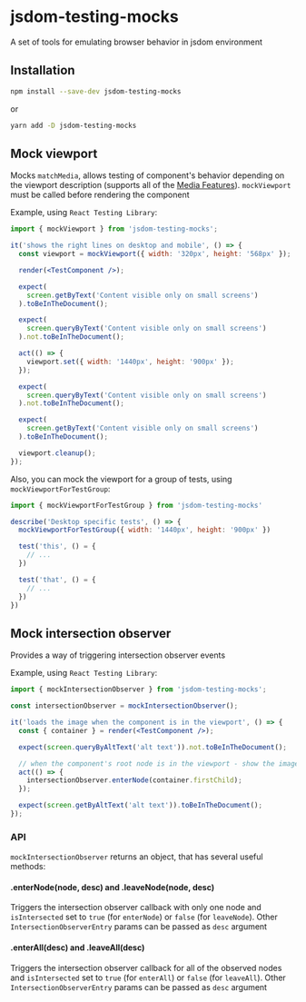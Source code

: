 # jsdom-testing-mocks

A set of tools for emulating browser behavior in jsdom environment

## Installation

```sh
npm install --save-dev jsdom-testing-mocks
```

or

```sh
yarn add -D jsdom-testing-mocks
```

## Mock viewport

Mocks `matchMedia`, allows testing of component's behavior depending on the viewport description (supports all of the [Media Features](http://www.w3.org/TR/css3-mediaqueries/#media1)). `mockViewport` must be called before rendering the component

Example, using `React Testing Library`:

```jsx
import { mockViewport } from 'jsdom-testing-mocks';

it('shows the right lines on desktop and mobile', () => {
  const viewport = mockViewport({ width: '320px', height: '568px' });

  render(<TestComponent />);

  expect(
    screen.getByText('Content visible only on small screens')
  ).toBeInTheDocument();

  expect(
    screen.queryByText('Content visible only on small screens')
  ).not.toBeInTheDocument();

  act(() => {
    viewport.set({ width: '1440px', height: '900px' });
  });

  expect(
    screen.queryByText('Content visible only on small screens')
  ).not.toBeInTheDocument();

  expect(
    screen.getByText('Content visible only on small screens')
  ).toBeInTheDocument();

  viewport.cleanup();
});
```

Also, you can mock the viewport for a group of tests, using `mockViewportForTestGroup`:

```jsx
import { mockViewportForTestGroup } from 'jsdom-testing-mocks'

describe('Desktop specific tests', () => {
  mockViewportForTestGroup({ width: '1440px', height: '900px' })

  test('this', () = {
    // ...
  })

  test('that', () = {
    // ...
  })
})
```

## Mock intersection observer

Provides a way of triggering intersection observer events

Example, using `React Testing Library`:

```jsx
import { mockIntersectionObserver } from 'jsdom-testing-mocks';

const intersectionObserver = mockIntersectionObserver();

it('loads the image when the component is in the viewport', () => {
  const { container } = render(<TestComponent />);

  expect(screen.queryByAltText('alt text')).not.toBeInTheDocument();

  // when the component's root node is in the viewport - show the image
  act(() => {
    intersectionObserver.enterNode(container.firstChild);
  });

  expect(screen.getByAltText('alt text')).toBeInTheDocument();
});
```

### API

`mockIntersectionObserver` returns an object, that has several useful methods:

#### .enterNode(node, desc) and .leaveNode(node, desc)

Triggers the intersection observer callback with only one node
and `isIntersected` set to `true` (for `enterNode`) or `false` (for `leaveNode`).
Other `IntersectionObserverEntry` params can be passed as `desc` argument

#### .enterAll(desc) and .leaveAll(desc)

Triggers the intersection observer callback for all of the observed nodes
and `isIntersected` set to `true` (for `enterAll`) or `false` (for `leaveAll`).
Other `IntersectionObserverEntry` params can be passed as `desc` argument
